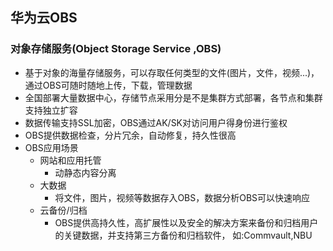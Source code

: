 ## 华为云OBS



### 对象存储服务(Object Storage Service ,OBS)

* 基于对象的海量存储服务，可以存取任何类型的文件(图片，文件，视频...)，通过OBS可随时随地上传，下载，管理数据
* 全国部署大量数据中心，存储节点采用分是不是集群方式部署，各节点和集群支持独立扩容
* 数据传输支持SSL加密，OBS通过AK/SK对访问用户得身份进行鉴权
* OBS提供数据检查，分片冗余，自动修复，持久性很高
* OBS应用场景
  * 网站和应用托管
    * 动静态内容分离
  * 大数据
    * 将文件，图片，视频等数据存入OBS，数据分析OBS可以快速响应
  * 云备份/归档
    * OBS提供高持久性，高扩展性以及安全的解决方案来备份和归档用户的关键数据，并支持第三方备份和归档软件， 如:Commvault,NBU 